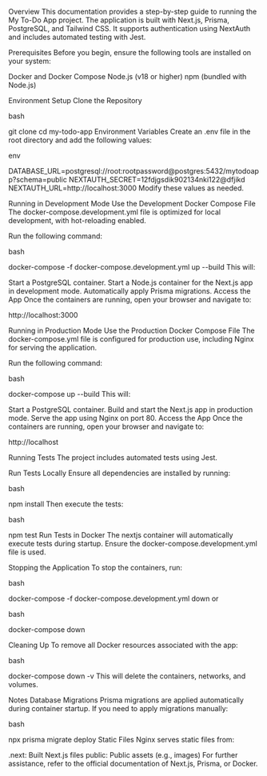 Overview
This documentation provides a step-by-step guide to running the My To-Do App project. The application is built with Next.js, Prisma, PostgreSQL, and Tailwind CSS. It supports authentication using NextAuth and includes automated testing with Jest.

Prerequisites
Before you begin, ensure the following tools are installed on your system:

Docker and Docker Compose
Node.js (v18 or higher)
npm (bundled with Node.js)

Environment Setup
Clone the Repository

bash

git clone <repository-url>
cd my-todo-app
Environment Variables
Create an .env file in the root directory and add the following values:

env

DATABASE_URL=postgresql://root:rootpassword@postgres:5432/mytodoapp?schema=public
NEXTAUTH_SECRET=12fdjgsdik902134nki122@dfjikd
NEXTAUTH_URL=http://localhost:3000
Modify these values as needed.

Running in Development Mode
Use the Development Docker Compose File
The docker-compose.development.yml file is optimized for local development, with hot-reloading enabled.

Run the following command:

bash

docker-compose -f docker-compose.development.yml up --build
This will:

Start a PostgreSQL container.
Start a Node.js container for the Next.js app in development mode.
Automatically apply Prisma migrations.
Access the App
Once the containers are running, open your browser and navigate to:

http://localhost:3000


Running in Production Mode
Use the Production Docker Compose File
The docker-compose.yml file is configured for production use, including Nginx for serving the application.

Run the following command:

bash

docker-compose up --build
This will:

Start a PostgreSQL container.
Build and start the Next.js app in production mode.
Serve the app using Nginx on port 80.
Access the App
Once the containers are running, open your browser and navigate to:

http://localhost


Running Tests
The project includes automated tests using Jest.

Run Tests Locally
Ensure all dependencies are installed by running:

bash

npm install
Then execute the tests:

bash

npm test
Run Tests in Docker
The nextjs container will automatically execute tests during startup. Ensure the docker-compose.development.yml file is used.

Stopping the Application
To stop the containers, run:

bash

docker-compose -f docker-compose.development.yml down
or

bash

docker-compose down


Cleaning Up
To remove all Docker resources associated with the app:

bash

docker-compose down -v
This will delete the containers, networks, and volumes.


Notes
Database Migrations
Prisma migrations are applied automatically during container startup. If you need to apply migrations manually:

bash

npx prisma migrate deploy
Static Files
Nginx serves static files from:

.next: Built Next.js files
public: Public assets (e.g., images)
For further assistance, refer to the official documentation of Next.js, Prisma, or Docker.